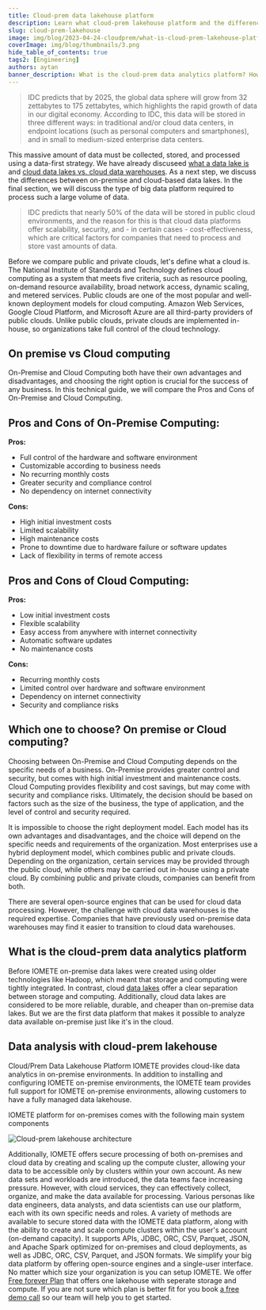 ```yaml
---
title: Cloud-prem data lakehouse platform
description: Learn what cloud-prem lakehouse platform and the differences between on-premise and cloud architectures and how to choose the right platform for your organization's needs
slug: cloud-prem-lakehouse
image: img/blog/2023-04-24-cloudprem/what-is-cloud-prem-lakehouse-platform.png
coverImage: img/blog/thumbnails/3.png
hide_table_of_contents: true
tags2: [Engineering]
authors: aytan
banner_description: What is the cloud-prem data analytics platform? How to choose the right platform?
---
```


> IDC predicts that by 2025, the global data sphere will grow from 32 zettabytes to 175 zettabytes, which highlights the rapid growth of data in our digital economy. According to IDC, this data will be stored in three different ways: in traditional and/or cloud data centers, in endpoint locations (such as personal computers and smartphones), and in small to medium-sized enterprise data centers.

<!-- truncate -->

This massive amount of data must be collected, stored, and processed using a data-first strategy. We have already discuseed [what a data lake is](https://iomete.com/blog/data-lake-benefits-2023) and [cloud data lakes vs. cloud data warehouses](https://iomete.com/blog/data-warehouses-vs-data-lakehouses). As a next step, we discuss the differences between on-premise and cloud-based data lakes. In the final section, we will discuss the type of big data platform required to process such a large volume of data.

> IDC predicts that nearly 50% of the data will be stored in public cloud environments, and the reason for this is that cloud data platforms offer scalability, security, and - in certain cases - cost-effectiveness, which are critical factors for companies that need to process and store vast amounts of data.

Before we compare public and private clouds, let's define what a cloud is. The National Institute of Standards and Technology defines cloud computing as a system that meets five criteria, such as resource pooling, on-demand resource availability, broad network access, dynamic scaling, and metered services. Public clouds are one of the most popular and well-known deployment models for cloud computing. Amazon Web Services, Google Cloud Platform, and Microsoft Azure are all third-party providers of public clouds. Unlike public clouds, private clouds are implemented in-house, so organizations take full control of the cloud technology.

## On premise vs Cloud computing

On-Premise and Cloud Computing both have their own advantages and disadvantages, and choosing the right option is crucial for the success of any business. In this technical guide, we will compare the Pros and Cons of On-Premise and Cloud Computing.

## Pros and Cons of On-Premise Computing:

**Pros:**

- Full control of the hardware and software environment
- Customizable according to business needs
- No recurring monthly costs
- Greater security and compliance control
- No dependency on internet connectivity

**Cons:**

- High initial investment costs
- Limited scalability
- High maintenance costs
- Prone to downtime due to hardware failure or software updates
- Lack of flexibility in terms of remote access

## Pros and Cons of Cloud Computing:

**Pros:**

- Low initial investment costs
- Flexible scalability
- Easy access from anywhere with internet connectivity
- Automatic software updates
- No maintenance costs

**Cons:**

- Recurring monthly costs
- Limited control over hardware and software environment
- Dependency on internet connectivity
- Security and compliance risks

## Which one to choose? On premise or Cloud computing?

Choosing between On-Premise and Cloud Computing depends on the specific needs of a business. On-Premise provides greater control and security, but comes with high initial investment and maintenance costs. Cloud Computing provides flexibility and cost savings, but may come with security and compliance risks. Ultimately, the decision should be based on factors such as the size of the business, the type of application, and the level of control and security required.

It is impossible to choose the right deployment model. Each model has its own advantages and disadvantages, and the choice will depend on the specific needs and requirements of the organization. Most enterprises use a hybrid deployment model, which combines public and private clouds. Depending on the organization, certain services may be provided through the public cloud, while others may be carried out in-house using a private cloud. By combining public and private clouds, companies can benefit from both.

There are several open-source engines that can be used for cloud data processing. However, the challenge with cloud data warehouses is the required expertise. Companies that have previously used on-premise data warehouses may find it easier to transition to cloud data warehouses.

## **What is the cloud-prem data analytics platform**

Before IOMETE on-premise data lakes were created using older technologies like Hadoop, which meant that storage and computing were tightly integrated. In contrast, cloud [data lakes](https://iomete.com/blog/data-lake-benefits-2023) offer a clear separation between storage and computing. Additionally, cloud data lakes are considered to be more reliable, durable, and cheaper than on-premise data lakes. But we are the first data platform that makes it possible to analyze data available on-premise just like it's in the cloud.

## Data analysis with cloud-prem lakehouse

Cloud/Prem Data Lakehouse Platform IOMETE provides cloud-like data analytics in on-premise environments. In addition to installing and configuring IOMETE on-premise environments, the IOMETE team provides full support for IOMETE on-premise environments, allowing customers to have a fully managed data lakehouse.

IOMETE platform for on-premises comes with the following main system components

![Cloud-prem lakehouse architecture](/img/blog/2023-04-24-cloudprem/cloud-prem-lakehouse-architecture.png)

Additionally, IOMETE offers secure processing of both on-premises and cloud data by creating and scaling up the compute cluster, allowing your data to be accessible only by clusters within your own account. As new data sets and workloads are introduced, the data teams face increasing pressure. However, with cloud services, they can effectively collect, organize, and make the data available for processing. Various personas like data engineers, data analysts, and data scientists can use our platform, each with its own specific needs and roles. A variety of methods are available to secure stored data with the IOMETE data platform, along with the ability to create and scale compute clusters within the user's account (on-demand capacity). It supports APIs, JDBC, ORC, CSV, Parquet, JSON, and Apache Spark optimized for on-premises and cloud deployments, as well as JDBC, ORC, CSV, Parquet, and JSON formats. We simplify your big data platform by offering open-source engines and a single-user interface. No matter which size your organization is you can setup IOMETE. We offer [Free forever Plan](https://iomete.com/pricing#comparison) that offers one lakehouse with seperate storage and compute. If you are not sure which plan is better fit for you book [a free demo call](https://calendly.com/d/g23-tpw-hnc/iomete-30-min-demo-discovery-call?) so our team will help you to get started.

